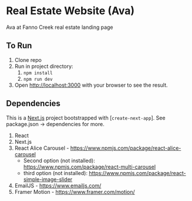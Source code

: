 # Real Estate Website (Ava)

Ava at Fanno Creek real estate landing page

## To Run

1. Clone repo
2. Run in project directory:
    1. `npm install`
    2. `npm run dev`
3. Open [http://localhost:3000](http://localhost:3000) with your browser to see the result.

## Dependencies

This is a [Next.js](https://nextjs.org/) project bootstrapped with [`create-next-app`].
See package.json -> dependencies for more.

1. React
2. Next.js
3. React Alice Carousel - https://www.npmjs.com/package/react-alice-carousel
    - Second option (not installed): https://www.npmjs.com/package/react-multi-carousel
    - third option (not installed): https://www.npmjs.com/package/react-simple-image-slider
4. EmailJS - https://www.emailjs.com/
5. Framer Motion - https://www.framer.com/motion/
